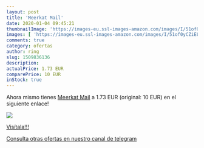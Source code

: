 ```yaml
---
layout: post
title: 'Meerkat Mail'
date: 2020-01-04 09:45:21
thumbnailImage: 'https://images-eu.ssl-images-amazon.com/images/I/51of0yCZiEL._SL200_.jpg'
images: [ 'https://images-eu.ssl-images-amazon.com/images/I/51of0yCZiEL._SL200_.jpg' ]
comments: true
category: ofertas
author: ring
slug: 1509836136
description:
actualPrice: 1.73 EUR
comparePrice: 10 EUR
inStock: true
---
```


Ahora mismo tienes [Meerkat Mail](https://www.amazon.com/dp/1509836136/?tag=redken08-20) a 1.73 EUR (original: 10 EUR) en el siguiente enlace!

[![](https://images-eu.ssl-images-amazon.com/images/I/51of0yCZiEL._SL200_.jpg)](https://www.amazon.com/dp/1509836136/?tag=redken08-20)

[Visítala!!!](https://www.amazon.com/dp/1509836136/?tag=redken08-20)

[Consulta otras ofertas en nuestro canal de telegram](https://t.me/s/ofertas25)
